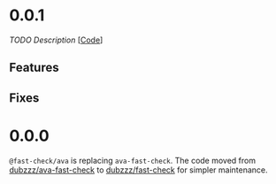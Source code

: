 # 0.0.1

_TODO Description_
[[Code](https://github.com/dubzzz/fast-check/tree/ava%2Fv0.0.1)]

## Features



## Fixes



# 0.0.0

`@fast-check/ava` is replacing `ava-fast-check`. The code moved from [dubzzz/ava-fast-check](https://github.com/dubzzz/ava-fast-check/) to [dubzzz/fast-check](https://github.com/dubzzz/fast-check/) for simpler maintenance.
